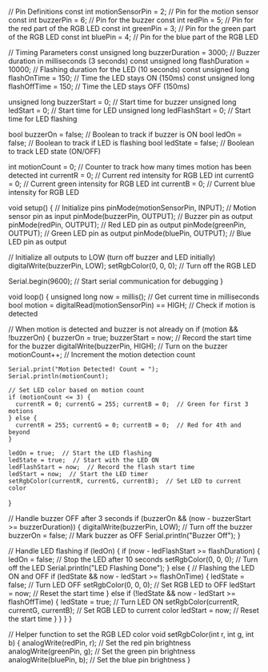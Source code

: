 // Pin Definitions
const int motionSensorPin = 2;   // Pin for the motion sensor
const int buzzerPin = 6;          // Pin for the buzzer
const int redPin = 5;             // Pin for the red part of the RGB LED
const int greenPin = 3;           // Pin for the green part of the RGB LED
const int bluePin = 4;            // Pin for the blue part of the RGB LED

// Timing Parameters
const unsigned long buzzerDuration = 3000;  // Buzzer duration in milliseconds (3 seconds)
const unsigned long flashDuration = 10000;  // Flashing duration for the LED (10 seconds)
const unsigned long flashOnTime = 150;      // Time the LED stays ON (150ms)
const unsigned long flashOffTime = 150;     // Time the LED stays OFF (150ms)

unsigned long buzzerStart = 0;  // Start time for buzzer
unsigned long ledStart = 0;     // Start time for LED
unsigned long ledFlashStart = 0; // Start time for LED flashing

bool buzzerOn = false;  // Boolean to track if buzzer is ON
bool ledOn = false;     // Boolean to track if LED is flashing
bool ledState = false;  // Boolean to track LED state (ON/OFF)

int motionCount = 0;     // Counter to track how many times motion has been detected
int currentR = 0;        // Current red intensity for RGB LED
int currentG = 0;        // Current green intensity for RGB LED
int currentB = 0;        // Current blue intensity for RGB LED

void setup() {
  // Initialize pins
  pinMode(motionSensorPin, INPUT);  // Motion sensor pin as input
  pinMode(buzzerPin, OUTPUT);       // Buzzer pin as output
  pinMode(redPin, OUTPUT);          // Red LED pin as output
  pinMode(greenPin, OUTPUT);        // Green LED pin as output
  pinMode(bluePin, OUTPUT);         // Blue LED pin as output

  // Initialize all outputs to LOW (turn off buzzer and LED initially)
  digitalWrite(buzzerPin, LOW);
  setRgbColor(0, 0, 0);  // Turn off the RGB LED

  Serial.begin(9600);  // Start serial communication for debugging
}

void loop() {
  unsigned long now = millis();  // Get current time in milliseconds
  bool motion = digitalRead(motionSensorPin) == HIGH;  // Check if motion is detected

  // When motion is detected and buzzer is not already on
  if (motion && !buzzerOn) {
    buzzerOn = true;
    buzzerStart = now;  // Record the start time for the buzzer
    digitalWrite(buzzerPin, HIGH);  // Turn on the buzzer
    motionCount++;  // Increment the motion detection count

    Serial.print("Motion Detected! Count = ");
    Serial.println(motionCount);

    // Set LED color based on motion count
    if (motionCount <= 3) {
      currentR = 0; currentG = 255; currentB = 0;  // Green for first 3 motions
    } else {
      currentR = 255; currentG = 0; currentB = 0;  // Red for 4th and beyond
    }

    ledOn = true;  // Start the LED flashing
    ledState = true;  // Start with the LED ON
    ledFlashStart = now;  // Record the flash start time
    ledStart = now;  // Start the LED timer
    setRgbColor(currentR, currentG, currentB);  // Set LED to current color
  }

  // Handle buzzer OFF after 3 seconds
  if (buzzerOn && (now - buzzerStart >= buzzerDuration)) {
    digitalWrite(buzzerPin, LOW);  // Turn off the buzzer
    buzzerOn = false;  // Mark buzzer as OFF
    Serial.println("Buzzer Off");
  }

  // Handle LED flashing
  if (ledOn) {
    if (now - ledFlashStart >= flashDuration) {
      ledOn = false;  // Stop the LED after 10 seconds
      setRgbColor(0, 0, 0);  // Turn off the LED
      Serial.println("LED Flashing Done");
    } else {
      // Flashing the LED ON and OFF
      if (ledState && now - ledStart >= flashOnTime) {
        ledState = false;  // Turn LED OFF
        setRgbColor(0, 0, 0);  // Set RGB LED to OFF
        ledStart = now;  // Reset the start time
      } else if (!ledState && now - ledStart >= flashOffTime) {
        ledState = true;  // Turn LED ON
        setRgbColor(currentR, currentG, currentB);  // Set RGB LED to current color
        ledStart = now;  // Reset the start time
      }
    }
  }
}

// Helper function to set the RGB LED color
void setRgbColor(int r, int g, int b) {
  analogWrite(redPin, r);   // Set the red pin brightness
  analogWrite(greenPin, g); // Set the green pin brightness
  analogWrite(bluePin, b);  // Set the blue pin brightness
}
